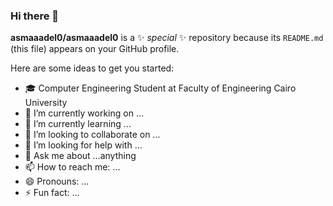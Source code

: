 ### Hi there 👋


**asmaaadel0/asmaaadel0** is a ✨ _special_ ✨ repository because its `README.md` (this file) appears on your GitHub profile.

Here are some ideas to get you started:

- 🎓 Computer Engineering Student at Faculty of Engineering Cairo University
- 🔭 I’m currently working on ...
- 🌱 I’m currently learning ...
- 👯 I’m looking to collaborate on ...
- 🤔 I’m looking for help with ...
- 💬 Ask me about ...anything
- 📫 How to reach me: ...
- 😄 Pronouns: ...
- ⚡ Fun fact: ...

